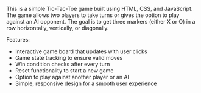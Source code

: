 This is a simple Tic-Tac-Toe game built using HTML, CSS, and JavaScript. The game allows two players to take turns or gives the option to play against an AI opponent. The goal is to get three markers (either X or O) in a row horizontally, vertically, or diagonally.

 Features:
- Interactive game board that updates with user clicks
- Game state tracking to ensure valid moves
- Win condition checks after every turn
- Reset functionality to start a new game
- Option to play against another player or an AI
- Simple, responsive design for a smooth user experience
